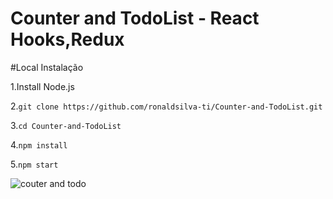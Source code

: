 # Counter and TodoList - React Hooks,Redux


#Local Instalação

1.Install Node.js

2.```git clone https://github.com/ronaldsilva-ti/Counter-and-TodoList.git```

3.```cd Counter-and-TodoList```

4.```npm install```

5.```npm start ```


![couter and todo](https://user-images.githubusercontent.com/57809579/85909092-82a25e80-b7ee-11ea-9363-438234364dd9.png)
